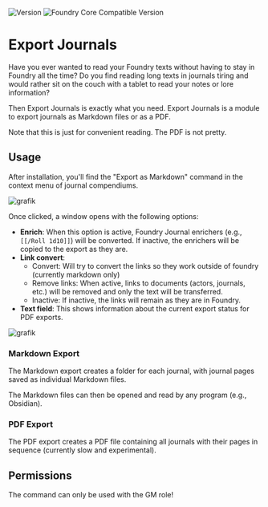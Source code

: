 ![Version](https://img.shields.io/github/v/tag/Cibola8/exportjournals?label=Version&style=flat-square&color=2577a1) ![Foundry Core Compatible Version](https://img.shields.io/badge/dynamic/json.svg?url=https%3A%2F%2Fraw.githubusercontent.com%2FCibola8%2Fexportjournals%main%2Fmodule.json&label=Foundry%20Core%20Compatible%20Version&query=$.compatibility.verified&style=flat-square&color=ff6400)


# Export Journals

Have you ever wanted to read your Foundry texts without having to stay in Foundry all the time? Do you find reading long texts in journals tiring and would rather sit on the couch with a tablet to read your notes or lore information?

Then Export Journals is exactly what you need. Export Journals is a module to export journals as Markdown files or as a PDF.

Note that this is just for convenient reading. The PDF is not pretty.

## Usage

After installation, you'll find the "Export as Markdown" command in the context menu of journal compendiums.

![grafik](https://github.com/user-attachments/assets/8fb2f296-194d-4133-a3aa-57300c67f836)

Once clicked, a window opens with the following options:
- **Enrich**: When this option is active, Foundry Journal enrichers (e.g., `[[/Roll 1d10]]`) will be converted. If inactive, the enrichers will be copied to the export as they are.
- **Link convert**: 
    * Convert: Will try to convert the links so they work outside of foundry (currently markdown only)
    * Remove links: When active, links to documents (actors, journals, etc.) will be removed and only the text will be transferred. 
    * Inactive: If inactive, the links will remain as they are in Foundry.
- **Text field**: This shows information about the current export status for PDF exports.

![grafik](https://github.com/user-attachments/assets/ae01344f-8043-433b-8ff0-584c69fa399b)

### Markdown Export
The Markdown export creates a folder for each journal, with journal pages saved as individual Markdown files.

The Markdown files can then be opened and read by any program (e.g., Obsidian).

### PDF Export
The PDF export creates a PDF file containing all journals with their pages in sequence (currently slow and experimental).

## Permissions
The command can only be used with the GM role!
